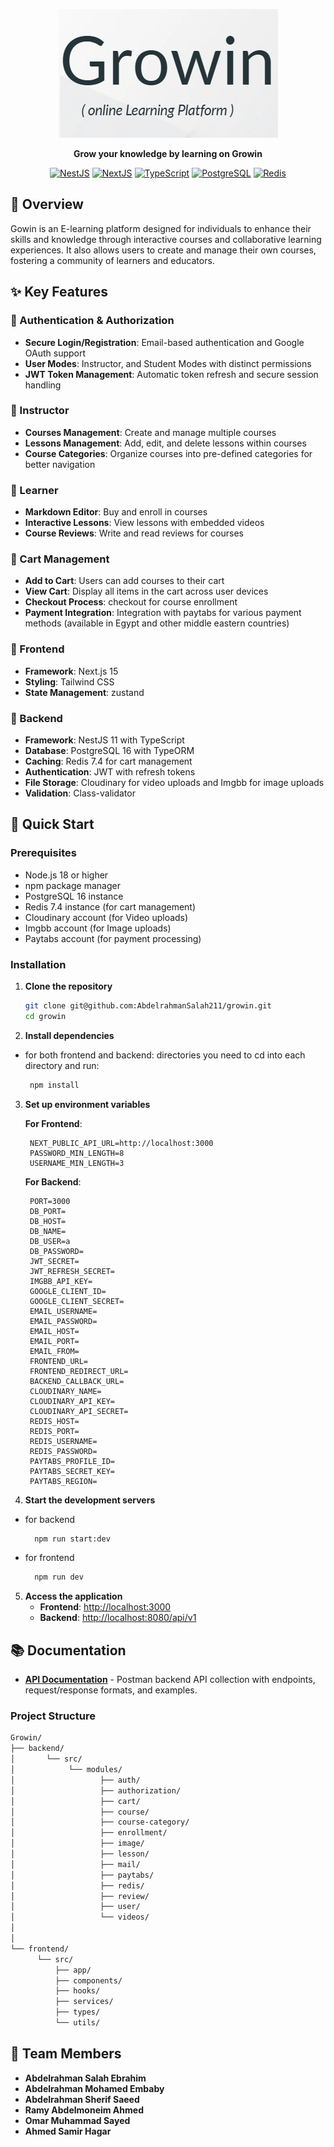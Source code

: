 <div align="center">

![Growin Logo](./assets/growin-logo.png)

**Grow your knowledge by learning on Growin**

[![NestJS](https://img.shields.io/badge/11-red?logo=nestjs&label=Nest.JS)](https://nestjs.com/)
[![NextJS](https://img.shields.io/badge/15-black?logo=next.js&label=Next.js)](https://nextjs.org/)
[![TypeScript](https://img.shields.io/badge/5.7-blue?logo=typescript&label=TypeScript)](https://www.typescriptlang.org/)
[![PostgreSQL](https://img.shields.io/badge/16-blue?logo=postgresql&logoColor=blue&label=PostgreSQL)](https://www.postgresql.org/)
[![Redis](https://img.shields.io/badge/7.4-red?logo=redis&label=Redis)](https://redis.io/)

</div>


## 📖 Overview

Gowin is an E-learning platform designed for individuals to enhance their skills and knowledge through interactive courses and collaborative learning experiences. It also allows users to create and manage their own courses, fostering a community of learners and educators.


## ✨ Key Features

### 🔐 Authentication & Authorization

- **Secure Login/Registration**: Email-based authentication and Google OAuth support
- **User Modes**: Instructor, and Student Modes with distinct permissions
- **JWT Token Management**: Automatic token refresh and secure session handling

### 🏢 Instructor

- **Courses Management**: Create and manage multiple courses
- **Lessons Management**: Add, edit, and delete lessons within courses
- **Course Categories**: Organize courses into pre-defined categories for better navigation

### 📝 Learner

- **Markdown Editor**: Buy and enroll in courses
- **Interactive Lessons**: View lessons with embedded videos
- **Course Reviews**: Write and read reviews for courses

### 🛒 Cart Management

- **Add to Cart**: Users can add courses to their cart
- **View Cart**: Display all items in the cart across user devices
- **Checkout Process**: checkout for course enrollment
- **Payment Integration**: Integration with paytabs for various payment methods (available in Egypt and other middle eastern countries)

### 🎨 Frontend

- **Framework**: Next.js 15
- **Styling**: Tailwind CSS
- **State Management**: zustand

### 🔧 Backend

- **Framework**: NestJS 11 with TypeScript
- **Database**: PostgreSQL 16 with TypeORM
- **Caching**: Redis 7.4 for cart management
- **Authentication**: JWT with refresh tokens
- **File Storage**: Cloudinary for video uploads and Imgbb for image uploads
- **Validation**: Class-validator

## 🚀 Quick Start

### Prerequisites

- Node.js 18 or higher
- npm package manager
- PostgreSQL 16 instance
- Redis 7.4 instance (for cart management)
- Cloudinary account (for Video uploads)
- Imgbb account (for Image uploads)
- Paytabs account (for payment processing)

### Installation

1. **Clone the repository**

   ```bash
   git clone git@github.com:AbdelrahmanSalah211/growin.git
   cd growin
   ```

2. **Install dependencies**

- for both frontend and backend: directories you need to cd into each directory and run:
   ```bash
    npm install
   ```

3. **Set up environment variables**

   **For Frontend**:

   ```env
    NEXT_PUBLIC_API_URL=http://localhost:3000
    PASSWORD_MIN_LENGTH=8
    USERNAME_MIN_LENGTH=3 
   ```

   **For Backend**:

   ```env
    PORT=3000
    DB_PORT=
    DB_HOST=
    DB_NAME=
    DB_USER=a
    DB_PASSWORD=
    JWT_SECRET=
    JWT_REFRESH_SECRET=
    IMGBB_API_KEY=
    GOOGLE_CLIENT_ID=
    GOOGLE_CLIENT_SECRET=
    EMAIL_USERNAME=
    EMAIL_PASSWORD=
    EMAIL_HOST=
    EMAIL_PORT=
    EMAIL_FROM=
    FRONTEND_URL=
    FRONTEND_REDIRECT_URL=
    BACKEND_CALLBACK_URL=
    CLOUDINARY_NAME=
    CLOUDINARY_API_KEY=
    CLOUDINARY_API_SECRET=
    REDIS_HOST=
    REDIS_PORT=
    REDIS_USERNAME=
    REDIS_PASSWORD=
    PAYTABS_PROFILE_ID=
    PAYTABS_SECRET_KEY=
    PAYTABS_REGION=
   ```

4. **Start the development servers**

- for backend

  ```bash
    npm run start:dev
  ```

- for frontend

  ```bash
    npm run dev
  ```


5. **Access the application**
   - **Frontend**: [http://localhost:3000](http://localhost:5000)
   - **Backend**: [http://localhost:8080/api/v1](http://localhost:3000)

## 📚 Documentation

- **[API Documentation](./assets/Growin.postman_collection.json)** - Postman backend API collection with endpoints, request/response formats, and examples.


### Project Structure


```bash
Growin/
├── backend/
│       └── src/
│            └── modules/
│                   ├── auth/
│                   ├── authorization/
│                   ├── cart/
│                   ├── course/
│                   ├── course-category/
│                   ├── enrollment/
│                   ├── image/
│                   ├── lesson/
│                   ├── mail/
│                   ├── paytabs/
│                   ├── redis/
│                   ├── review/
│                   ├── user/
│                   └── videos/
│
│
└── frontend/
      └── src/
          ├── app/
          ├── components/
          ├── hooks/
          ├── services/
          ├── types/
          └── utils/

```



## 👥 Team Members

- **Abdelrahman Salah Ebrahim**
- **Abdelrahman Mohamed Embaby**
- **Abdelrahman Sherif Saeed**
- **Ramy Abdelmoneim Ahmed**
- **Omar Muhammad Sayed**
- **Ahmed Samir Hagar**

